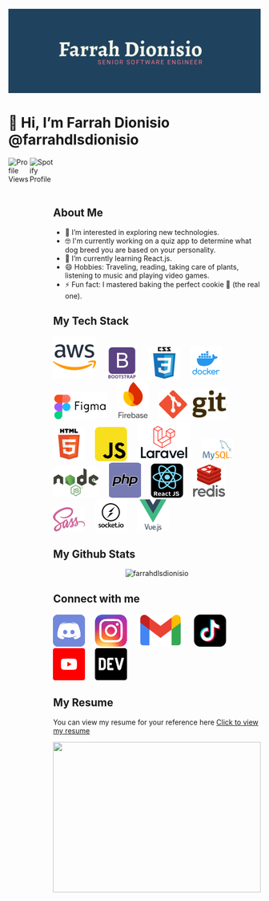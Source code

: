 ![logo](Farrah_Dionisio_Brand.png)

# 👋 Hi, I’m Farrah Dionisio @farrahdlsdionisio

<section style="width: 100%; display: flex;">
  <img align="left" src="https://komarev.com/ghpvc/?username=farrahdlsdionisio&color=FF7A8A&style=for-the-badge" alt="Profile Views" style="max-width: 49%;"/>
  <img align="right" src="https://spotify-github-profile.kittinanx.com/api/view?uid=12156225588&cover_image=true&theme=novatorem&show_offline=false&background_color=6f87be&interchange=false&bar_color=ff7a8a&bar_color_cover=false" alt="Spotify Profile" style="max-width: 49%;"/>
<section><br><br><br><br>

## About Me

- 👀 I’m interested in exploring new technologies.
- 🤓 I'm currently working on a quiz app to determine what dog breed you are based on your personality.
- 🌱 I’m currently learning React.js.
- 😄 Hobbies: Traveling, reading, taking care of plants, listening to music and playing video games.
- ⚡ Fun fact: I mastered baking the perfect cookie 🍪 (the real one).

## My Tech Stack

![AWS](./src/tech-stack/aws.svg)&nbsp;&nbsp;&nbsp;&nbsp;
![Bootstrap](./src/tech-stack/bootstrap.svg)&nbsp;&nbsp;&nbsp;&nbsp;
![CSS](./src/tech-stack/css.svg)&nbsp;&nbsp;&nbsp;&nbsp;
![Docker](./src/tech-stack/docker.svg)&nbsp;&nbsp;&nbsp;&nbsp;
![Figma](./src/tech-stack/figma.svg)&nbsp;&nbsp;&nbsp;&nbsp;
![Firebase](./src/tech-stack/firebase.svg)&nbsp;&nbsp;&nbsp;&nbsp;
![Git](./src/tech-stack/git.svg)&nbsp;&nbsp;&nbsp;&nbsp;
![HTML](./src/tech-stack/html.svg)&nbsp;&nbsp;&nbsp;&nbsp;
![Javascript](./src/tech-stack/javascript.svg)&nbsp;&nbsp;&nbsp;&nbsp;
![Laravel](./src/tech-stack/laravel.svg)&nbsp;&nbsp;&nbsp;&nbsp;
![MySQL](./src/tech-stack/mysql.svg)&nbsp;&nbsp;&nbsp;&nbsp;
![Node.js](./src/tech-stack/nodejs.svg)&nbsp;&nbsp;&nbsp;&nbsp;
![PHP](./src/tech-stack/php.svg)&nbsp;&nbsp;&nbsp;&nbsp;
![React.js](./src/tech-stack/reactjs.svg)&nbsp;&nbsp;&nbsp;&nbsp;
![Redis](./src/tech-stack/redis.svg)&nbsp;&nbsp;&nbsp;&nbsp;
![Sass](./src/tech-stack/sass.svg)&nbsp;&nbsp;&nbsp;&nbsp;
![Socket.io](./src/tech-stack/socketio.svg)&nbsp;&nbsp;&nbsp;&nbsp;
![Vue.js](./src/tech-stack/vuejs.svg)&nbsp;&nbsp;&nbsp;&nbsp;

## My Github Stats

<p align="center"> <img src="https://github-readme-stats.vercel.app/api?username=farrahdlsdionisio&theme=prussian&show_icons=true" alt="farrahdlsdionisio" /></p>

## Connect with me

[![Discord](./src/social-media/discord.svg)](https://discordapp.com/users/farrahfranklin0924)&nbsp;&nbsp;&nbsp;&nbsp;
[![Instagram](./src/social-media/instagram.svg)](https://www.instagram.com/farrahdfranklin)&nbsp;&nbsp;&nbsp;&nbsp;
[![Mail](./src/social-media/mail.svg)](mailto:farrahdlsdionisio@gmail.com)&nbsp;&nbsp;&nbsp;&nbsp;
[![TikTok](./src/social-media/tiktok.svg)](https://www.tiktok.com/@techypop8?_t=8ogvQsKo84A&_r=1)&nbsp;&nbsp;&nbsp;&nbsp;
[![YouTube](./src/social-media/youtube.svg)](https://www.youtube.com/@techypop0924)&nbsp;&nbsp;&nbsp;&nbsp;
[![Dev.to](./src/social-media/dev.svg)](https://dev.to/farrahdlsdionisio)

## My Resume

You can view my resume for your reference here
[Click to view my resume](https://drive.google.com/file/d/1MzBDkX5SJQGPflRPO7Po7ZfxXYu4d0-j/)

<img width="100%" height="300" src="https://i.giphy.com/media/v1.Y2lkPTc5MGI3NjExaDFvbnYzYzB3ZDRlbHljbDdoZnk2NHBkbGhybW1xZHFmOGgyN3NyeiZlcD12MV9pbnRlcm5hbF9naWZfYnlfaWQmY3Q9Zw/C3gZCY92Cwyxq/giphy.gif">
